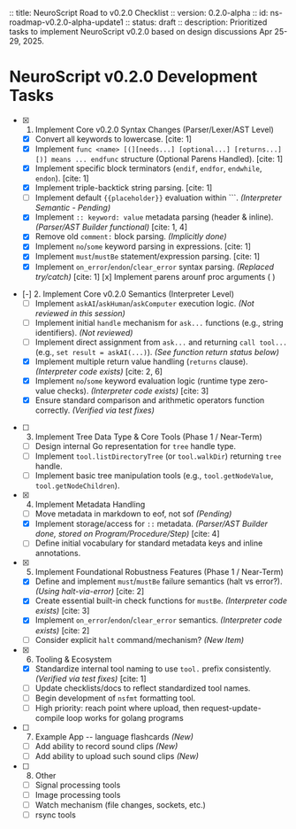 :: title: NeuroScript Road to v0.2.0 Checklist
 :: version: 0.2.0-alpha
 :: id: ns-roadmap-v0.2.0-alpha-update1
 :: status: draft
 :: description: Prioritized tasks to implement NeuroScript v0.2.0 based on design discussions Apr 25-29, 2025.

 # NeuroScript v0.2.0 Development Tasks

 - [x] 1. Implement Core v0.2.0 Syntax Changes (Parser/Lexer/AST Level)
   - [x] Convert all keywords to lowercase. [cite: 1]
   - [x] Implement `func <name> [(][needs...] [optional...] [returns...][)] means ... endfunc` structure (Optional Parens Handled). [cite: 1]
   - [x] Implement specific block terminators (`endif`, `endfor`, `endwhile`, `endon`). [cite: 1]
   - [x] Implement triple-backtick string parsing. [cite: 1]
   - [ ] Implement default `{{placeholder}}` evaluation within ```. *(Interpreter Semantic - Pending)*
   - [x] Implement `:: keyword: value` metadata parsing (header & inline). *(Parser/AST Builder functional)* [cite: 1, 4]
   - [x] Remove old `comment:` block parsing. *(Implicitly done)*
   - [x] Implement `no`/`some` keyword parsing in expressions. [cite: 1]
   - [x] Implement `must`/`mustBe` statement/expression parsing. [cite: 1]
   - [x] Implement `on_error`/`endon`/`clear_error` syntax parsing. *(Replaced try/catch)* [cite: 1]
     [x] Implement parens arounf proc arguments ( )

 - [-] 2. Implement Core v0.2.0 Semantics (Interpreter Level)
   - [ ] Implement `askAI`/`askHuman`/`askComputer` execution logic. *(Not reviewed in this session)*
   - [ ] Implement initial `handle` mechanism for `ask...` functions (e.g., string identifiers). *(Not reviewed)*
   - [ ] Implement direct assignment from `ask...` and returning `call tool...` (e.g., `set result = askAI(...)`). *(See function return status below)*
   - [x] Implement multiple return value handling (`returns` clause). *(Interpreter code exists)* [cite: 2, 6]
   - [x] Implement `no`/`some` keyword evaluation logic (runtime type zero-value checks). *(Interpreter code exists)* [cite: 3]
   - [x] Ensure standard comparison and arithmetic operators function correctly. *(Verified via test fixes)*

 - [ ] 3. Implement Tree Data Type & Core Tools (Phase 1 / Near-Term)
   - [ ] Design internal Go representation for `tree` handle type.
   - [ ] Implement `tool.listDirectoryTree` (or `tool.walkDir`) returning `tree` handle.
   - [ ] Implement basic tree manipulation tools (e.g., `tool.getNodeValue`, `tool.getNodeChildren`).

 - [x] 4. Implement Metadata Handling
   - [ ] Move metadata in markdown to eof, not sof *(Pending)*
   - [x] Implement storage/access for `::` metadata. *(Parser/AST Builder done, stored on Program/Procedure/Step)* [cite: 4]
   - [ ] Define initial vocabulary for standard metadata keys and inline annotations.

 - [x] 5. Implement Foundational Robustness Features (Phase 1 / Near-Term)
   - [x] Define and implement `must`/`mustBe` failure semantics (halt vs error?). *(Using halt-via-error)* [cite: 2]
   - [x] Create essential built-in check functions for `mustBe`. *(Interpreter code exists)* [cite: 3]
   - [x] Implement `on_error`/`endon`/`clear_error` semantics. *(Interpreter code exists)* [cite: 2]
   - [ ] Consider explicit `halt` command/mechanism? *(New Item)*

 - [x] 6. Tooling & Ecosystem
   - [x] Standardize internal tool naming to use `tool.` prefix consistently. *(Verified via test fixes)* [cite: 1]
   - [ ] Update checklists/docs to reflect standardized tool names.
   - [ ] Begin development of `nsfmt` formatting tool.
   - [ ] High priority: reach point where upload, then request-update-compile loop works for golang programs

 - [ ] 7. Example App -- language flashcards *(New)*
   - [ ] Add ability to record sound clips *(New)*
   - [ ] Add ability to upload such sound clips *(New)*

 - [ ] 8. Other
   - [ ] Signal processing tools
   - [ ] Image processing tools
   - [ ] Watch mechanism (file changes, sockets, etc.)
   - [ ] rsync tools